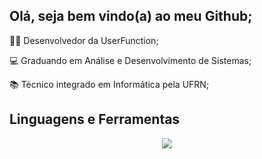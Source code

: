 ## Olá, seja bem vindo(a) ao meu Github;     

👨‍💻 Desenvolvedor da UserFunction;

💻 Graduando em Análise e Desenvolvimento de Sistemas;

📚 Técnico integrado em Informática pela UFRN;

## Linguagens e Ferramentas

<p align="center">
  <a href="https://skillicons.dev">
    <img src="https://skillicons.dev/icons?i=angular,nodejs,django,js,java,ts,php,spring,postgres,git,html,css,c" />
  </a>
</p>

